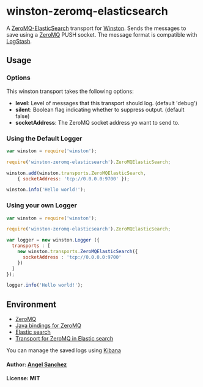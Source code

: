 winston-zeromq-elasticsearch
============================

A [ZeroMQ-ElasticSearch](https://github.com/bpaquet/transport-zeromq) transport for [Winston](https://github.com/flatiron/winston). Sends the messages to save using a [ZeroMQ](http://zeromq.org/) PUSH socket. The message format is compatible with [LogStash](http://logstash.net/).

## Usage

### Options

This winston transport takes the following options:

 - __level__: Level of messages that this transport should log. (default 'debug')
 - __silent__: Boolean flag indicating whether to suppress output. (default false)
 - __socketAddress__: The ZeroMQ socket address yo want to send to.

### Using the Default Logger

```js
var winston = require('winston');

require('winston-zeromq-elasticsearch').ZeroMQElasticSearch;

winston.add(winston.transports.ZeroMQElasticSearch,
    { socketAddress: 'tcp://0.0.0.0:9700' });

winston.info('Hello world!');

```


### Using your own Logger

```js
var winston = require('winston');

require('winston-zeromq-elasticsearch').ZeroMQElasticSearch;

var logger = new winston.Logger ({
  transports : [
    new winston.transports.ZeroMQElasticSearch({
      socketAddress : 'tcp://0.0.0.0:9700'
    })
  ]
});

logger.info('Hello world!');

```



## Environment

- [ZeroMQ](http://zeromq.org/)
- [Java bindings for ZeroMQ](http://zeromq.org/bindings:java)
- [Elastic search](http://www.elasticsearch.org/download/)
- [Transport for ZeroMQ in Elastic search](https://github.com/bpaquet/transport-zeromq)

You can manage the saved logs using [Kibana](http://www.elasticsearch.org/overview/kibana/installation/)


#### Author: [Angel Sanchez](http://www.thegameofcode.com/)

#### License: MIT
